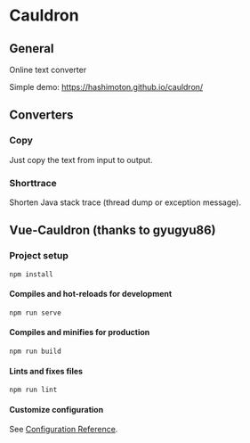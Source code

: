 # Cauldron

## General

Online text converter

Simple demo: https://hashimoton.github.io/cauldron/

## Converters

### Copy

Just copy the text from input to output.

### Shorttrace

Shorten Java stack trace (thread dump or exception message).



## Vue-Cauldron (thanks to gyugyu86)

### Project setup
```
npm install
```

#### Compiles and hot-reloads for development
```
npm run serve
```

#### Compiles and minifies for production
```
npm run build
```

#### Lints and fixes files
```
npm run lint
```

#### Customize configuration
See [Configuration Reference](https://cli.vuejs.org/config/).


